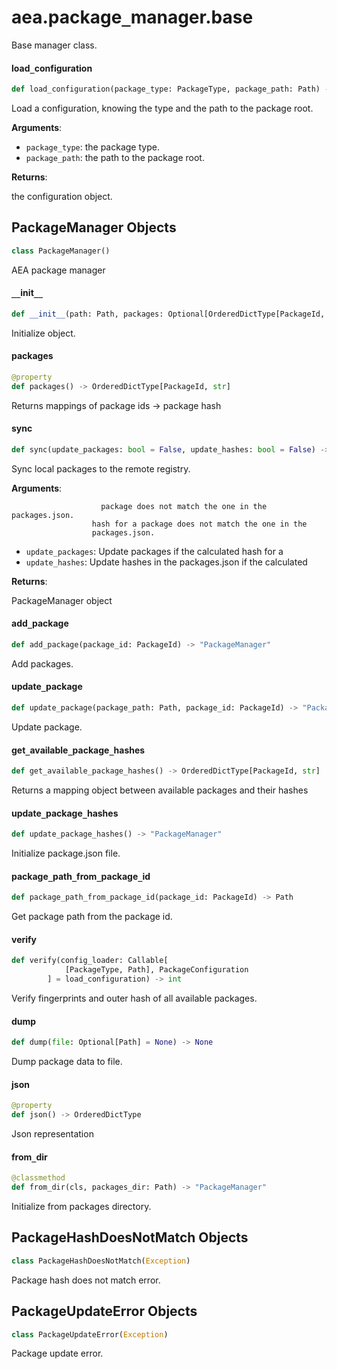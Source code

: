 <a id="aea.package_manager.base"></a>

# aea.package`_`manager.base

Base manager class.

<a id="aea.package_manager.base.load_configuration"></a>

#### load`_`configuration

```python
def load_configuration(package_type: PackageType, package_path: Path) -> PackageConfiguration
```

Load a configuration, knowing the type and the path to the package root.

**Arguments**:

- `package_type`: the package type.
- `package_path`: the path to the package root.

**Returns**:

the configuration object.

<a id="aea.package_manager.base.PackageManager"></a>

## PackageManager Objects

```python
class PackageManager()
```

AEA package manager

<a id="aea.package_manager.base.PackageManager.__init__"></a>

#### `__`init`__`

```python
def __init__(path: Path, packages: Optional[OrderedDictType[PackageId, str]] = None) -> None
```

Initialize object.

<a id="aea.package_manager.base.PackageManager.packages"></a>

#### packages

```python
@property
def packages() -> OrderedDictType[PackageId, str]
```

Returns mappings of package ids -> package hash

<a id="aea.package_manager.base.PackageManager.sync"></a>

#### sync

```python
def sync(update_packages: bool = False, update_hashes: bool = False) -> "PackageManager"
```

Sync local packages to the remote registry.

**Arguments**:

                        package does not match the one in the packages.json.
                      hash for a package does not match the one in the
                      packages.json.
- `update_packages`: Update packages if the calculated hash for a
- `update_hashes`: Update hashes in the packages.json if the calculated

**Returns**:

PackageManager object

<a id="aea.package_manager.base.PackageManager.add_package"></a>

#### add`_`package

```python
def add_package(package_id: PackageId) -> "PackageManager"
```

Add packages.

<a id="aea.package_manager.base.PackageManager.update_package"></a>

#### update`_`package

```python
def update_package(package_path: Path, package_id: PackageId) -> "PackageManager"
```

Update package.

<a id="aea.package_manager.base.PackageManager.get_available_package_hashes"></a>

#### get`_`available`_`package`_`hashes

```python
def get_available_package_hashes() -> OrderedDictType[PackageId, str]
```

Returns a mapping object between available packages and their hashes

<a id="aea.package_manager.base.PackageManager.update_package_hashes"></a>

#### update`_`package`_`hashes

```python
def update_package_hashes() -> "PackageManager"
```

Initialize package.json file.

<a id="aea.package_manager.base.PackageManager.package_path_from_package_id"></a>

#### package`_`path`_`from`_`package`_`id

```python
def package_path_from_package_id(package_id: PackageId) -> Path
```

Get package path from the package id.

<a id="aea.package_manager.base.PackageManager.verify"></a>

#### verify

```python
def verify(config_loader: Callable[
            [PackageType, Path], PackageConfiguration
        ] = load_configuration) -> int
```

Verify fingerprints and outer hash of all available packages.

<a id="aea.package_manager.base.PackageManager.dump"></a>

#### dump

```python
def dump(file: Optional[Path] = None) -> None
```

Dump package data to file.

<a id="aea.package_manager.base.PackageManager.json"></a>

#### json

```python
@property
def json() -> OrderedDictType
```

Json representation

<a id="aea.package_manager.base.PackageManager.from_dir"></a>

#### from`_`dir

```python
@classmethod
def from_dir(cls, packages_dir: Path) -> "PackageManager"
```

Initialize from packages directory.

<a id="aea.package_manager.base.PackageHashDoesNotMatch"></a>

## PackageHashDoesNotMatch Objects

```python
class PackageHashDoesNotMatch(Exception)
```

Package hash does not match error.

<a id="aea.package_manager.base.PackageUpdateError"></a>

## PackageUpdateError Objects

```python
class PackageUpdateError(Exception)
```

Package update error.

